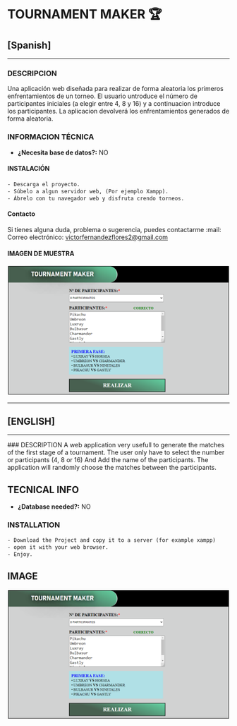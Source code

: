 # TOURNAMENT MAKER :trophy:
## [Spanish]
<hr/>

### DESCRIPCION
Una aplicación web diseñada para realizar de forma aleatoria los primeros enfrentamientos de un torneo.
El usuario untroduce el número de participantes iniciales (a elegir entre 4, 8 y 16) y a continuacion
introduce los participantes. La aplicacion devolverá los enfrentamientos generados de forma aleatoria.

### INFORMACION TÉCNICA
- **¿Necesita base de datos?:** NO

#### INSTALACIÓN
````
- Descarga el proyecto.
- Súbelo a algun servidor web, (Por ejemplo Xampp).
- Ábrelo con tu navegador web y disfruta crendo torneos.
````
#### Contacto
Si tienes alguna duda, problema o sugerencia, puedes contactarme
:mail: Correo electrónico: victorfernandezflores2@gmail.com

#### IMAGEN DE MUESTRA
![tm](/img/tm.webp?raw=true "tm")


<hr/>

## [ENGLISH]
<hr/>
### DESCRIPTION
A web application very usefull to generate the matches of the first stage of a tournament.   
The user only have to select the number or participants (4, 8 or 16) And
Add the name of the participants. The application will randomly choose the matches between the participants.

## TECNICAL INFO
- **¿Database needed?:** NO

### INSTALLATION
````
- Download the Project and copy it to a server (for example xampp)
- open it with your web browser.
- Enjoy.
````
## IMAGE
![tm](/img/tm.webp?raw=true "tm") 

